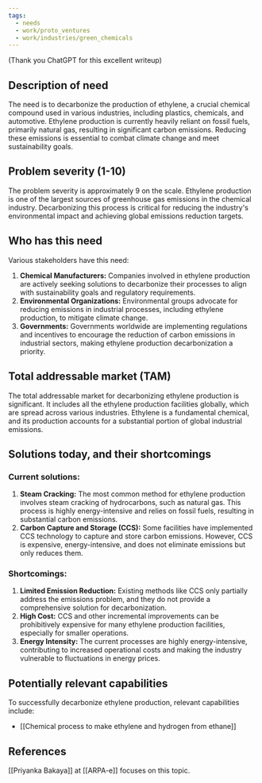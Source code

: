 ```yaml
---
tags:
  - needs
  - work/proto_ventures
  - work/industries/green_chemicals
---
```

(Thank you ChatGPT for this excellent writeup)
## Description of need
The need is to decarbonize the production of ethylene, a crucial chemical compound used in various industries, including plastics, chemicals, and automotive. Ethylene production is currently heavily reliant on fossil fuels, primarily natural gas, resulting in significant carbon emissions. Reducing these emissions is essential to combat climate change and meet sustainability goals.

## Problem severity (1-10)
The problem severity is approximately 9 on the scale. Ethylene production is one of the largest sources of greenhouse gas emissions in the chemical industry. Decarbonizing this process is critical for reducing the industry's environmental impact and achieving global emissions reduction targets.

## Who has this need
Various stakeholders have this need:
1. **Chemical Manufacturers:** Companies involved in ethylene production are actively seeking solutions to decarbonize their processes to align with sustainability goals and regulatory requirements.
2. **Environmental Organizations:** Environmental groups advocate for reducing emissions in industrial processes, including ethylene production, to mitigate climate change.
3. **Governments:** Governments worldwide are implementing regulations and incentives to encourage the reduction of carbon emissions in industrial sectors, making ethylene production decarbonization a priority.

## Total addressable market (TAM)
The total addressable market for decarbonizing ethylene production is significant. It includes all the ethylene production facilities globally, which are spread across various industries. Ethylene is a fundamental chemical, and its production accounts for a substantial portion of global industrial emissions.

## Solutions today, and their shortcomings
### Current solutions:
1. **Steam Cracking:** The most common method for ethylene production involves steam cracking of hydrocarbons, such as natural gas. This process is highly energy-intensive and relies on fossil fuels, resulting in substantial carbon emissions.
2. **Carbon Capture and Storage (CCS):** Some facilities have implemented CCS technology to capture and store carbon emissions. However, CCS is expensive, energy-intensive, and does not eliminate emissions but only reduces them.
### Shortcomings:
1. **Limited Emission Reduction:** Existing methods like CCS only partially address the emissions problem, and they do not provide a comprehensive solution for decarbonization.
2. **High Cost:** CCS and other incremental improvements can be prohibitively expensive for many ethylene production facilities, especially for smaller operations.
3. **Energy Intensity:** The current processes are highly energy-intensive, contributing to increased operational costs and making the industry vulnerable to fluctuations in energy prices.

## Potentially relevant capabilities
To successfully decarbonize ethylene production, relevant capabilities include:
- [[Chemical process to make ethylene and hydrogen from ethane]]

## References
[[Priyanka Bakaya]] at [[ARPA-e]] focuses on this topic.